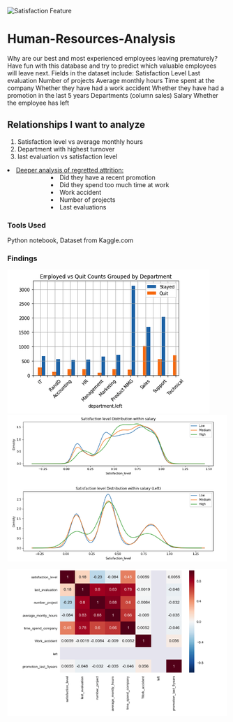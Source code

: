 ![Satisfaction Feature](https://media-exp1.licdn.com/mpr/mpr/AAEAAQAAAAAAAAX5AAAAJGU3MmYzNTkxLWY0N2QtNGM5NS05ZDQzLTUwM2I1MjE0ZDA2Zg.jpg)



# Human-Resources-Analysis

Why are our best and most experienced employees leaving prematurely? Have fun with this database and try to predict which valuable employees will leave next. Fields in the dataset include:
Satisfaction Level Last evaluation Number of projects Average monthly hours Time spent at the company Whether they have had a work accident Whether they have had a promotion in the last 5 years Departments (column sales) Salary Whether the employee has left

## Relationships I want to analyze

<ol><li>Satisfaction level vs average monthly hours</li>
<li>Department with highest turnover</li>
<li>last evaluation vs satisfaction level</li></ol>
<li style = "text-decoration: underline;">Deeper analysis of regretted attrition:</li>
<li style = "margin-left: 100px";>Did they have a recent promotion</li>
<li style = "margin-left: 100px";>Did they spend too much time at work</li>
<li style = "margin-left: 100px";>Work accident</li>
<li style = "margin-left: 100px";>Number of projects</li>
<li style = "margin-left: 100px";>Last evaluations</li>

### Tools Used

Python notebook, Dataset from Kaggle.com


### Findings
![Quit Comparisons](https://github.com/Melo21/Human-Resources-Analysis/blob/master/EmployQuit.png)
![Salary vs Satisfaction](https://github.com/Melo21/Human-Resources-Analysis/blob/master/SalaryVsSat.png)


![Correlations Heat Map](https://github.com/Melo21/Human-Resources-Analysis/blob/master/Correlational.png)
